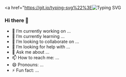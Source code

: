 <a href="https://git.io/typing-svg%22%3E<img src="https://readme-typing-svg.herokuapp.com/?font=Courier&duration=2000&pause=500&color=2CF700&multiline=true&width=500&height=110&lines=A+whole+bunch+of+turbulence;A+whole+bunch+of+turbulence;Everybody+strap+your+seatbelts;Cause+theres+about+to+be+some+turbulence." alt="Typing SVG" /></a>
### Hi there 👋

- 🔭 I’m currently working on ...
- 🌱 I’m currently learning ...
- 👯 I’m looking to collaborate on ...
- 🤔 I’m looking for help with ...
- 💬 Ask me about ...
- 📫 How to reach me: ...
- 😄 Pronouns: ...
- ⚡ Fun fact: ...
<!--
**NedNedov228/NedNedov228** is a ✨ _special_ ✨ repository because its `README.md` (this file) appears on your GitHub profile.

Here are some ideas to get you started:

- 🔭 I’m currently working on ...
- 🌱 I’m currently learning ...
- 👯 I’m looking to collaborate on ...
- 🤔 I’m looking for help with ...
- 💬 Ask me about ...
- 📫 How to reach me: ...
- 😄 Pronouns: ...
- ⚡ Fun fact: ...
-->
